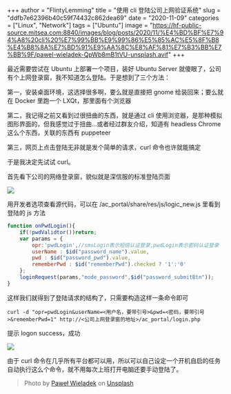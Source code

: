 +++
author = "FlintyLemming"
title = "使用 cli 登陆公司上网验证系统"
slug = "ddfb7e62396b40c59f74432c862dea69"
date = "2020-11-09"
categories = ["Linux", "Network"]
tags = ["Ubuntu"]
image = "https://hf-public-source.mitsea.com:8840/images/blog/posts/2020/11/%E4%BD%BF%E7%94%A8%20cli%20%E7%99%BB%E9%99%86%E5%85%AC%E5%8F%B8%E4%B8%8A%E7%BD%91%E9%AA%8C%E8%AF%81%E7%B3%BB%E7%BB%9F/pawel-wieladek-QpWb8mB1tVU-unsplash.avif"
+++

最近需要尝试在 Ubuntu 上部署一个项目，装好 Ubuntu Server 就傻眼了，公司有个上网登录窗，我不知道怎么登陆。于是想到了三个方法：

第一，安装桌面环境，这选择很多啊，要么就是直接把 gnome 给装回来；要么就在 Docker 里跑一个 LXQt，那里面有个浏览器

第二，我记得之前又看到过很扭曲的东西，就是通过 cli 使用浏览器，是那种模拟图形界面的，但我感觉过于扭曲…或者经过群友介绍，知道有 headless Chrome 这么个东西，关联的东西有 puppeteer

第三，网页上点击登陆无非就是发个简单的请求，curl 命令也许就能搞定

于是我决定先试试 curl。

首先看下公司的网络登录窗，貌似就是深信服的标准登陆页面

![](https://hf-public-source.mitsea.com:8840/images/blog/posts/2020/11/%E4%BD%BF%E7%94%A8%20cli%20%E7%99%BB%E9%99%86%E5%85%AC%E5%8F%B8%E4%B8%8A%E7%BD%91%E9%AA%8C%E8%AF%81%E7%B3%BB%E7%BB%9F/Untitled.avif)

用开发者选项查看源代码，可以在 /ac_portal/share/res/js/logic_new.js 里看到登陆的 js 方法

```jsx
function onPwdLogin(){
	if(!pwdValidtor())return;
	var params = {
		opr:'pwdLogin',//smsLogin表示短信认证登录,pwdLogin表示密码认证登录
		userName : $id("password_name").value,
		pwd : $id("password_pwd").value,
		rememberPwd : $id("rememberPwd").checked ? '1':'0'
	};
	loginRequest(params,"mode_password",$id("password_submitBtn"));
}
```

这样我们就得到了登陆请求的结构了，只需要构造这样一条命令即可

```shell
curl -d "opr=pwdLogin&userName=<用户名，要带引号>&pwd=<密码，要带引号>&rememberPwd=1" http://<公司上网登录窗的地址>/ac_portal/login.php
```

提示 logon success，成功

![](https://hf-public-source.mitsea.com:8840/images/blog/posts/2020/11/%E4%BD%BF%E7%94%A8%20cli%20%E7%99%BB%E9%99%86%E5%85%AC%E5%8F%B8%E4%B8%8A%E7%BD%91%E9%AA%8C%E8%AF%81%E7%B3%BB%E7%BB%9F/Untitled%201.avif)

由于 curl 命令在几乎所有平台都可以用，所以可以自己设定一个开机自启的任务自动执行这么个命令，就不用每次上班打开电脑还要手动登陆了。

> Photo by [Paweł Wielądek](https://unsplash.com/@pawelwieladek?utm_source=unsplash&utm_medium=referral&utm_content=creditCopyText) on [Unsplash](https://unsplash.com/?utm_source=unsplash&utm_medium=referral&utm_content=creditCopyText)
  
